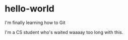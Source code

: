 # hello-world
I'm finally learning how to Git

I'm a CS student who's waited waaaay too long with this.
